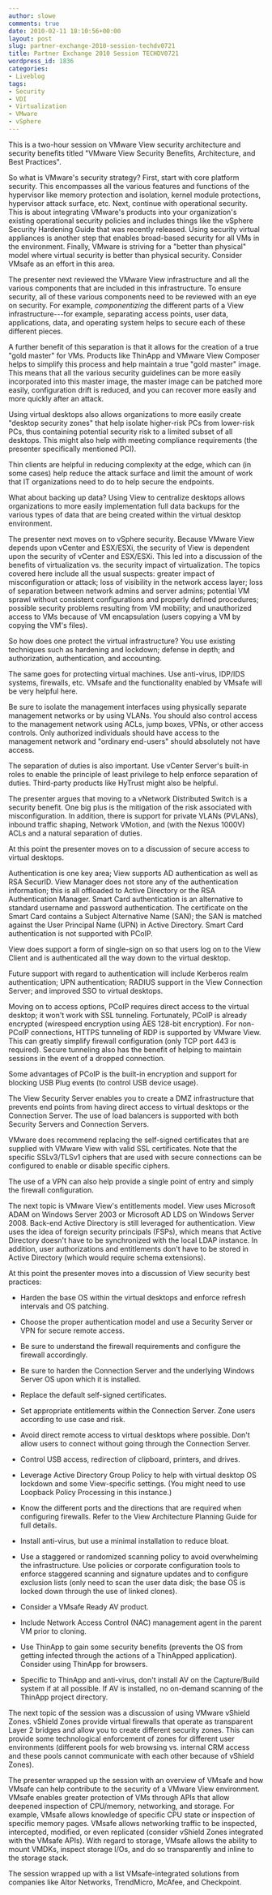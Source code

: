 ```yaml
---
author: slowe
comments: true
date: 2010-02-11 18:10:56+00:00
layout: post
slug: partner-exchange-2010-session-techdv0721
title: Partner Exchange 2010 Session TECHDV0721
wordpress_id: 1836
categories:
- Liveblog
tags:
- Security
- VDI
- Virtualization
- VMware
- vSphere
---
```


This is a two-hour session on VMware View security architecture and security benefits titled "VMware View Security Benefits, Architecture, and Best Practices".

So what is VMware's security strategy? First, start with core platform security. This encompasses all the various features and functions of the hypervisor like memory protection and isolation, kernel module protections, hypervisor attack surface, etc. Next, continue with operational security. This is about integrating VMware's products into your organization's existing operational security policies and includes things like the vSphere Security Hardening Guide that was recently released. Using security virtual appliances is another step that enables broad-based security for all VMs in the environment. Finally, VMware is striving for a "better than physical" model where virtual security is better than physical security. Consider VMsafe as an effort in this area.

The presenter next reviewed the VMware View infrastructure and all the various components that are included in this infrastructure. To ensure security, all of these various components need to be reviewed with an eye on security. For example, _componentizing_ the different parts of a View infrastructure---for example, separating access points, user data, applications, data, and operating system helps to secure each of these different pieces.

A further benefit of this separation is that it allows for the creation of a true "gold master" for VMs. Products like ThinApp and VMware View Composer helps to simplify this process and help maintain a true "gold master" image. This means that all the various security guidelines can be more easily incorporated into this master image, the master image can be patched more easily, configuration drift is reduced, and you can recover more easily and more quickly after an attack.

Using virtual desktops also allows organizations to more easily create "desktop security zones" that help isolate higher-risk PCs from lower-risk PCs, thus containing potential security risk to a limited subset of all desktops. This might also help with meeting compliance requirements (the presenter specifically mentioned PCI).

Thin clients are helpful in reducing complexity at the edge, which can (in some cases) help reduce the attack surface and limit the amount of work that IT organizations need to do to help secure the endpoints.

What about backing up data? Using View to centralize desktops allows organizations to more easily implementation full data backups for the various types of data that are being created within the virtual desktop environment.

The presenter next moves on to vSphere security. Because VMware View depends upon vCenter and ESX/ESXi, the security of View is dependent upon the security of vCenter and ESX/ESXi. This led into a discussion of the benefits of virtualization vs. the security impact of virtualization. The topics covered here include all the usual suspects: greater impact of misconfiguration or attack; loss of visibility in the network access layer; loss of separation between network admins and server admins; potential VM sprawl without consistent configurations and properly defined procedures; possible security problems resulting from VM mobility; and unauthorized access to VMs because of VM encapsulation (users copying a VM by copying the VM's files).

So how does one protect the virtual infrastructure? You use existing techniques such as hardening and lockdown; defense in depth; and authorization, authentication, and accounting.

The same goes for protecting virtual machines. Use anti-virus, IDP/IDS systems, firewalls, etc. VMsafe and the functionality enabled by VMsafe will be very helpful here.

Be sure to isolate the management interfaces using physically separate management networks or by using VLANs. You should also control access to the management network using ACLs, jump boxes, VPNs, or other access controls. Only authorized individuals should have access to the management network and "ordinary end-users" should absolutely not have access.

The separation of duties is also important. Use vCenter Server's built-in roles to enable the principle of least privilege to help enforce separation of duties. Third-party products like HyTrust might also be helpful.

The presenter argues that moving to a vNetwork Distributed Switch is a security benefit. One big plus is the mitigation of the risk associated with misconfiguration. In addition, there is support for private VLANs (PVLANs), inbound traffic shaping, Network VMotion, and (with the Nexus 1000V) ACLs and a natural separation of duties.

At this point the presenter moves on to a discussion of secure access to virtual desktops.

Authentication is one key area; View supports AD authentication as well as RSA SecurID. View Manager does not store any of the authentication information; this is all offloaded to Active Directory or the RSA Authentication Manager. Smart Card authentication is an alternative to standard username and password authentication. The certificate on the Smart Card contains a Subject Alternative Name (SAN); the SAN is matched against the User Principal Name (UPN) in Active Directory. Smart Card authentication is not supported with PCoIP.

View does support a form of single-sign on so that users log on to the View Client and is authenticated all the way down to the virtual desktop.

Future support with regard to authentication will include Kerberos realm authentication; UPN authentication; RADIUS support in the View Connection Server; and improved SSO to virtual desktops.

Moving on to access options, PCoIP requires direct access to the virtual desktop; it won't work with SSL tunneling. Fortunately, PCoIP is already encrypted (wirespeed encryption using AES 128-bit encryption). For non-PCoIP connections, HTTPS tunneling of RDP is supported by VMware View. This can greatly simplify firewall configuration (only TCP port 443 is required). Secure tunneling also has the benefit of helping to maintain sessions in the event of a dropped connection.

Some advantages of PCoIP is the built-in encryption and support for blocking USB Plug events (to control USB device usage).

The View Security Server enables you to create a DMZ infrastructure that prevents end points from having direct access to virtual desktops or the Connection Server. The use of load balancers is supported with both Security Servers and Connection Servers.

VMware does recommend replacing the self-signed certificates that are supplied with VMware View with valid SSL certificates. Note that the specific SSLv3/TLSv1 ciphers that are used with secure connections can be configured to enable or disable specific ciphers.

The use of a VPN can also help provide a single point of entry and simply the firewall configuration.

The next topic is VMware View's entitlements model. View uses Microsoft ADAM on Windows Server 2003 or Microsoft AD LDS on Windows Server 2008. Back-end Active Directory is still leveraged for authentication. View uses the idea of foreign security principals (FSPs), which means that Active Directory doesn't have to be synchronized with the local LDAP instance. In addition, user authorizations and entitlements don't have to be stored in Active Directory (which would require schema extensions).

At this point the presenter moves into a discussion of View security best practices:

* Harden the base OS within the virtual desktops and enforce refresh intervals and OS patching.

* Choose the proper authentication model and use a Security Server or VPN for secure remote access.

* Be sure to understand the firewall requirements and configure the firewall accordingly.

* Be sure to harden the Connection Server and the underlying Windows Server OS upon which it is installed.

* Replace the default self-signed certificates.

* Set appropriate entitlements within the Connection Server. Zone users according to use case and risk.

* Avoid direct remote access to virtual desktops where possible. Don't allow users to connect without going through the Connection Server.

* Control USB access, redirection of clipboard, printers, and drives.

* Leverage Active Directory Group Policy to help with virtual desktop OS lockdown and some View-specific settings. (You might need to use Loopback Policy Processing in this instance.)

* Know the different ports and the directions that are required when configuring firewalls. Refer to the View Architecture Planning Guide for full details.

* Install anti-virus, but use a minimal installation to reduce bloat.

* Use a staggered or randomized scanning policy to avoid overwhelming the infrastructure. Use policies or corporate configuration tools to enforce staggered scanning and signature updates and to configure exclusion lists (only need to scan the user data disk; the base OS is locked down through the use of linked clones).

* Consider a VMsafe Ready AV product.

* Include Network Access Control (NAC) management agent in the parent VM prior to cloning.

* Use ThinApp to gain some security benefits (prevents the OS from getting infected through the actions of a ThinApped application). Consider using ThinApp for browsers.

* Specific to ThinApp and anti-virus, don't install AV on the Capture/Build system if at all possible. If AV is installed, no on-demand scanning of the ThinApp project directory.

The next topic of the session was a discussion of using VMware vShield Zones. vShield Zones provide virtual firewalls that operate as transparent Layer 2 bridges and allow you to create different security zones. This can provide some technological enforcement of zones for different user environments (different pools for web browsing vs. internal CRM access and these pools cannot communicate with each other because of vShield Zones).

The presenter wrapped up the session with an overview of VMsafe and how VMsafe can help contribute to the security of a VMware View environment. VMsafe enables greater protection of VMs through APIs that allow deepened inspection of CPU/memory, networking, and storage. For example, VMsafe allows knowledge of specific CPU state or inspection of specific memory pages. VMsafe allows networking traffic to be inspected, intercepted, modified, or even replicated (consider vShield Zones integrated with the VMsafe APIs). With regard to storage, VMsafe allows the ability to mount VMDKs, inspect storage I/Os, and do so transparently and inline to the storage stack.

The session wrapped up with a list VMsafe-integrated solutions from companies like Altor Networks, TrendMicro, McAfee, and Checkpoint.

